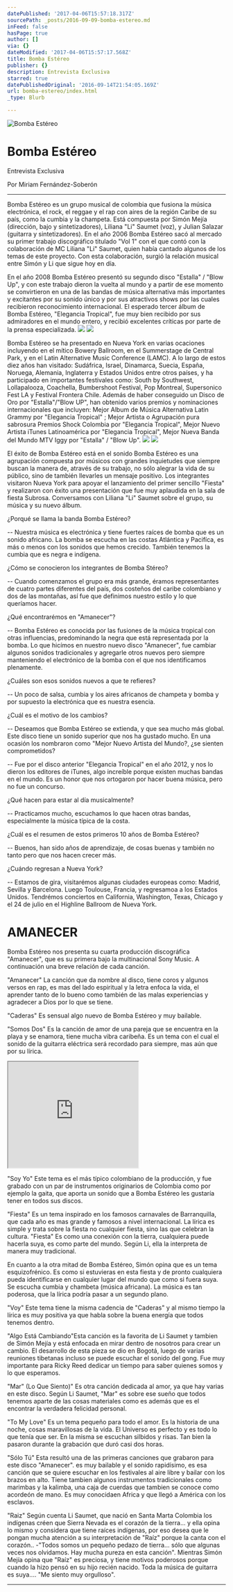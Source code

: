 ```yaml
---
datePublished: '2017-04-06T15:57:18.317Z'
sourcePath: _posts/2016-09-09-bomba-estereo.md
inFeed: false
hasPage: true
author: []
via: {}
dateModified: '2017-04-06T15:57:17.568Z'
title: Bomba Estéreo
publisher: {}
description: Entrevista Exclusiva
starred: true
datePublishedOriginal: '2016-09-14T21:54:05.169Z'
url: bomba-estereo/index.html
_type: Blurb

---
```

![Bomba Estéreo](https://the-grid-user-content.s3-us-west-2.amazonaws.com/dbe72f8c-655f-412e-8628-03725ec25678.jpg)

# Bomba Estéreo

Entrevista Exclusiva

Por Miriam Fernández-Soberón

---

Bomba Estéreo es un grupo musical de colombia que fusiona la música electrónica, el rock, el reggae y el rap con aires de la región Caribe de su país, como la cumbia y la champeta. Está compuesta por Simón Mejía (dirección, bajo y sintetizadores), Liliana "Li" Saumet (voz), y Julian Salazar (guitarra y sintetizadores). En el año 2006 Bomba Estéreo sacó al mercado su primer trabajo discográfico titulado "Vol 1" con el que contó con la colaboración de MC Liliana "Li" Saumet, quien había cantado algunos de los temas de este proyecto. Con esta colaboración, surgió la relación musical entre Simón y Li que sigue hoy en día.

En el año 2008 Bomba Estéreo presentó su segundo disco "Estalla" / "Blow Up", y con este trabajo dieron la vuelta al mundo y a partir de ese momento se convirtieron en una de las bandas de música alternativa más importantes y excitantes por su sonido único y por sus atractivos shows por las cuales recibieron reconocimiento internacional. El esperado tercer álbum de Bomba Estéreo, "Elegancia Tropical", fue muy bien recibido por sus admiradores en el mundo entero, y recibió excelentes críticas por parte de la prensa especializada.
![](https://the-grid-user-content.s3-us-west-2.amazonaws.com/7e639ec6-d375-495f-8e1b-c9c520756e3a.jpg)
![](https://the-grid-user-content.s3-us-west-2.amazonaws.com/ef756522-f254-4a63-a8bf-dc32270e292e.jpg)

Bomba Estéreo se ha presentado en Nueva York en varias ocaciones incluyendo en el mítico Bowery Ballroom, en el Summerstage de Central Park, y en el Latin Alternative Music Conference (LAMC). A lo largo de estos diez años han visitado: Sudáfrica, Israel, Dinamarca, Suecia, España, Noruega, Alemania, Inglaterra y Estados Unidos entre otros países, y ha participado en importantes festivales como: South by Southwest, Lollapalooza, Coachella, Bumbershoot Festival, Pop Montreal, Supersonico Fest LA y Festival Frontera Chile. Además de haber conseguido un Disco de Oro por "Estalla"/"Blow UP", han obtenido varios premios y nominaciones internacionales que incluyen: Mejor Album de Música Alternativa Latin Grammy por "Elegancia Tropical" ; Mejor Artista o Agrupación pura sabrosura Premios Shock Colombia por "Elegancia Tropical", Mejor Nuevo Artista iTunes Latinoamérica por "Elegancia Tropical", Mejor Nueva Banda del Mundo MTV Iggy por "Estalla" / "Blow Up".
![](https://the-grid-user-content.s3-us-west-2.amazonaws.com/dbd0a07e-1a22-4efa-9adc-844b395c67b0.jpg)
![](https://the-grid-user-content.s3-us-west-2.amazonaws.com/4ddb481a-3b29-40c3-98c3-0b173f198882.jpg)

El éxito de Bomba Estéreo está en el sonido Bomba Estéreo es una agrupación compuesta por músicos con grandes inquietudes que siempre buscan la manera de, através de su trabajo, no sólo alegrar la vida de su público, sino de también llevarles un mensaje positivo. Los integrantes visitaron Nueva York para apoyar el lanzamiento del primer sencillo "Fiesta" y realizaron con éxito una presentación que fue muy aplaudida en la sala de fiesta Subrosa. Conversamos con Liliana "Li" Saumet sobre el grupo, su música y su nuevo álbum.

¿Porqué se llama la banda Bomba Estéreo?

-- Nuestra música es electrónica y tiene fuertes raíces de bomba que es un sonido africano. La bomba se escucha en las costas Atlántica y Pacifíca, es más o menos con los sonidos que hemos crecido. También tenemos la cumbia que es negra e indígena.

¿Cómo se conocieron los integrantes de Bomba Stéreo?

-- Cuando comenzamos el grupo era más grande, éramos representantes de cuatro partes diferentes del país, dos costeños del caribe colombiano y dos de las montañas, así fue que definimos nuestro estilo y lo que queríamos hacer.

¿Qué encontrarémos en "Amanecer"?

-- Bomba Estéreo es conocida por las fusiones de la música tropical con otras influencias, predominando la negra que está representada por la bomba. Lo que hicímos en nuestro nuevo disco "Amanecer", fue cambiar algunos sonidos tradicionales y agregarle otros nuevos pero siempre manteniendo el electrónico de la bomba con el que nos identificamos plenamente.

¿Cuáles son esos sonidos nuevos a que te refieres?

-- Un poco de salsa, cumbia y los aires africanos de champeta y bomba y por supuesto la electrónica que es nuestra esencia.

¿Cuál es el motivo de los cambios?

-- Deseamos que Bomba Estéreo se extienda, y que sea mucho más global. Este disco tiene un sonido superior que nos ha gustado mucho. En una ocasión los nombraron como "Mejor Nuevo Artista del Mundo?, ¿se sienten comprometidos?

-- Fue por el disco anterior "Elegancia Tropical" en el año 2012, y nos lo dieron los editores de iTunes, algo increíble porque existen muchas bandas en el mundo. Es un honor que nos ortogaron por hacer buena música, pero no fue un concurso.

¿Qué hacen para estar al día musicalmente?

-- Practicamos mucho, escuchamos lo que hacen otras bandas, especialmente la música típica de la costa.

¿Cuál es el resumen de estos primeros 10 años de Bomba Estéreo?

-- Buenos, han sido años de aprendizaje, de cosas buenas y también no tanto pero que nos hacen crecer más.

¿Cuándo regresan a Nueva York?

-- Estamos de gira, visitarémos algunas ciudades europeas como: Madrid, Sevilla y Barcelona. Luego Toulouse, Francia, y regresamoa a los Estados Unidos. Tendrémos conciertos en California, Washington, Texas, Chicago y el 24 de julio en el Highline Ballroom de Nueva York.

# AMANECER

Bomba Estéreo nos presenta su cuarta producción discográfica "Amanecer", que es su primera bajo la multinacional Sony Music. A continuación una breve relación de cada canción.

"Amanecer" La canción que da nombre al disco, tiene coros y algunos versos en rap, es mas del lado espiritual y la letra enfoca la vida, el aprender tanto de lo bueno como también de las malas experiencias y agradecer a Dios por lo que se tiene.

"Caderas" Es sensual algo nuevo de Bomba Estéreo y muy bailable.

"Somos Dos" Es la canción de amor de una pareja que se encuentra en la playa y se enamora, tiene mucha vibra caribeña. Es un tema con el cual el sonido de la guitarra eléctrica será recordado para siempre, mas aún que por su lírica.

<iframe src="https://the-grid.github.io/ed-userhtml/?g=eJwlzdENwiAQANBVyA3Q0zT0w5RuYfS3wFVIoJjjCHV7jV3gvTluvGZSPXoJBvR0ARUovoIYGK8aVGVnIIi86w2x9z58SpNmaXAlI2VLHu3xOJ67S3q8g_pztrAnNvDD1pRK31pK1THRvsx4jssX0_op_g" height="244" style=""></iframe>

"Soy Yo" Este tema es el más típico colombiano de la producción, y fue grabado con un par de instrumentos originarios de Colombia como por ejemplo la gaita, que aporta un sonido que a Bomba Estéreo les gustaría tener en todos sus discos.

"Fiesta" Es un tema inspirado en los famosos carnavales de Barranquilla, que cada año es mas grande y famosos a nivel internacional. La lírica es simple y trata sobre la fiesta no cualquier fiesta, sino las que celebran la cultura. "Fiesta" Es como una conexión con la tierra, cualquiera puede hacerla suya, es como parte del mundo. Según Li, ella la interpreta de manera muy tradicional.

En cuanto a la otra mitad de Bomba Estéreo, Simón opina que es un tema esquizofrénico. Es como si estuvieras en esta fiesta y de pronto cualquiera pueda identificarse en cualquier lugar del mundo que como si fuera suya. Se escucha cumbia y chambeta (música africana). La música es tan poderosa, que la lírica podría pasar a un segundo plano.

"Voy" Este tema tiene la misma cadencia de "Caderas" y al mismo tiempo la lírica es muy positiva ya que habla sobre la buena energía que todos tenemos dentro.

"Algo Está Cambiando"Esta canción es la favorita de Li Saumet y tambien de Simón Mejía y está enfocada en mirar dentro de nosotros para crear un cambio. El desarrollo de esta pieza se dio en Bogotá, luego de varias reuniones tibetanas incluso se puede escuchar el sonido del gong. Fue muy importante para Ricky Reed dedicar un tiempo para saber quienes somos y lo que esperamos.

"Mar" (Lo Que Siento)" Es otra canción dedicada al amor, ya que hay varias en este disco. Según Li Saumet, "Mar" es sobre ese sueño que todos tenemos aparte de las cosas materiales como es además que es el encontrar la verdadera felicidad personal.

"To My Love" Es un tema pequeño para todo el amor. Es la historia de una noche, cosas maravillosas de la vida. El Universo es perfecto y es todo lo que tenía que ser. En la misma se escuchan silbidos y risas. Tan bien la pasaron durante la grabación que duró casi dos horas.

"Sólo Tú" Esta resultó una de las primeras canciones que grabaron para este disco "Amanecer". es muy bailable y el sonido rapidísimo, es esa canción que se quiere escuchar en los festivales al aire libre y bailar con los brazos en alto. Tiene tambien algunos instrumentos tradicionales como marimbas y la kalimba, una caja de cuerdas que tambien se conoce como acordeón de mano. Es muy conocidaen Africa y que llegó a América con los esclavos.

"Raiz" Según cuenta Li Saumet, que nació en Santa Marta Colombia los indígenas créen que Sierra Nevada es el corazón de la tierra... y ella opina lo mismo y considera que tiene raíces indígenas, por eso desea que le pongan mucha atención a su interpretación de "Raíz" porque la canta con el corazón.. -"Todos somos un pequeño pedazo de tierra... sólo que algunas veces nos olvidamos. Hay mucha pureza en esta canción". Mientras Simón Mejía opina que "Raíz" es preciosa, y tiene motivos poderosos porque cuando la hizo pensó en su hijo recién nacido. Toda la música de guitarra es suya.... "Me siento muy orgulloso".

---